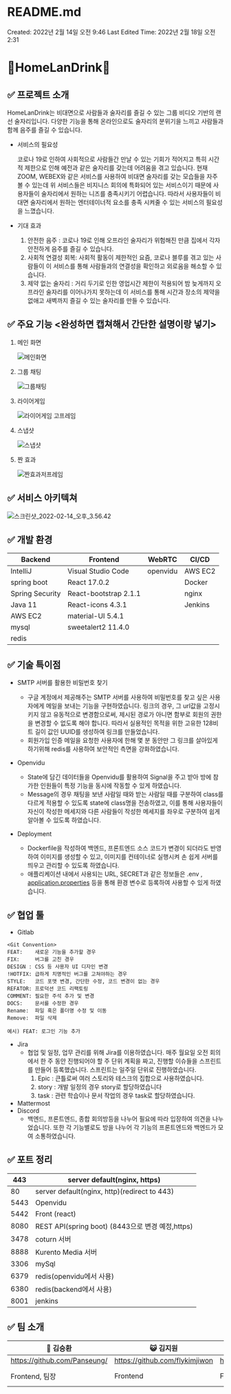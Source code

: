 # README.md

Created: 2022년 2월 14일 오전 9:46
Last Edited Time: 2022년 2월 18일 오전 2:31

# 🍻HomeLanDrink🍻

## ✅ **프로젝트 소개**

HomeLanDrink는 비대면으로 사람들과 술자리를 즐길 수 있는 그룹 비디오 기반의 랜선 술자리입니다. 다양한 기능을 통해 온라인으로도 술자리의 분위기을 느끼고 사람들과 함께 음주를 즐길 수 있습니다. 

- 서비스의 필요성
  
    코로나 19로 인하여 사회적으로 사람들간 만날 수 있는 기회가 적어지고 특히 시간적 제한으로 인해 예전과 같은 술자리를 갖는데 어려움을 겪고 있습니다. 현재 ZOOM, WEBEX와 같은 서비스를 사용하여 비대면 술자리를 갖는 모습들을 자주 볼 수 있는데 위 서비스들은 비지니스 회의에 특화되어 있는 서비스이기 때문에 사용자들이 술자리에서 원하는 니즈를 충족시키기 어렵습니다. 따라서 사용자들이 비대면 술자리에서 원하는 엔터테이너적 요소를 충족 시켜줄 수 있는 서비스의 필요성을 느꼈습니다. 
    
- 기대 효과
    1. 안전한 음주 : 코로나 19로 인해 오프라인 술자리가 위험해진 만큼 집에서 각자 안전하게 음주를 즐길 수 있습니다.
    2. 사회적 연결성 회복: 사회적 활동이 제한적인 요즘, 코로나 블루를 겪고 있는 사람들이 이 서비스를 통해 사람들과의 연결성을 확인하고 외로움을 해소할 수 있습니다.
    3. 제약 없는 술자리 : 거리 두기로 인한 영업시간 제한이 적용되어 밤 늦게까지 오프라인 술자리를 이어나가지 못하는데 이 서비스를 통해 시간과 장소의 제약을 없애고 새벽까지 즐길 수 있는 술자리를 만들 수 있습니다. 

## ✅ **주요 기능 <완성하면 캡쳐해서 간단한 설명이랑 넣기>**

1. 메인 화면
   
    ![메인화면](https://raw.githubusercontent.com/rudy0103/save-image-repo/master/img/%EB%A9%94%EC%9D%B8%ED%99%94%EB%A9%B4.gif)
    
2. 그룹 채팅
   
    ![그룹채팅](https://raw.githubusercontent.com/rudy0103/save-image-repo/master/img/%EA%B7%B8%EB%A3%B9%EC%B1%84%ED%8C%85.png)
    
2. 라이어게임
   
    ![라이어게임 고프레임](https://raw.githubusercontent.com/rudy0103/save-image-repo/master/img/%EB%9D%BC%EC%9D%B4%EC%96%B4%EA%B2%8C%EC%9E%84%20%EA%B3%A0%ED%94%84%EB%A0%88%EC%9E%84.gif)
    
    
    
4. 스냅샷
   
    ![스냅샷](https://raw.githubusercontent.com/rudy0103/save-image-repo/master/img/%EC%8A%A4%EB%83%85%EC%83%B7.gif)
    
5. 짠 효과

    ![짠효과저프레임](https://raw.githubusercontent.com/rudy0103/save-image-repo/master/img/%EC%A7%A0%ED%9A%A8%EA%B3%BC%EC%A0%80%ED%94%84%EB%A0%88%EC%9E%84.gif)

    

## ✅ **서비스 아키텍쳐**

![스크린샷_2022-02-14_오후_3.56.42](https://raw.githubusercontent.com/rudy0103/save-image-repo/master/img/%EC%8A%A4%ED%81%AC%EB%A6%B0%EC%83%B7_2022-02-14_%EC%98%A4%ED%9B%84_3.56.42.png)

## ✅ **개발 환경**

| Backend | Frontend | WebRTC | CI/CD |
| --- | --- | --- | --- |
| IntelliJ | Visual Studio Code | openvidu  | AWS EC2 |
| spring boot  | React 17.0.2 |  | Docker |
| Spring Security | React-bootstrap 2.1.1 |  | nginx |
| Java 11 | React-icons 4.3.1 |  | Jenkins |
| AWS EC2 | material-UI 5.4.1 |  |  |
| mysql | sweetalert2 11.4.0 |  |  |
| redis |  |  |  |

## ✅ **기술 특이점**

- SMTP 서버를 활용한 비밀번호 찾기
    - 구글 계정에서 제공해주는 SMTP 서버를 사용하여 비밀번호를 찾고 싶은 사용자에게 메일을 보내는 기능을 구현하였습니다. 링크의 경우, 그 url값을 고정시키지 않고 유동적으로 변경함으로써, 제시된 경로가 아니면 함부로 회원의 권한을 변경할 수 없도록 해야 합니다. 따라서 실용적인 목적을 위한 고유한 128비트 길이 값인 UUID를 생성하여 링크를 만들었습니다.
    - 회원가입 인증 메일을 요청한 사용자에 한해 몇 분 동안만 그 링크를 살아있게 하기위해 redis를 사용하여 보안적인 측면을 강화하였습니다.
    
- Openvidu
    - State에 담긴 데이터들을 Openvidu를 활용하여 Signal을 주고 받아 방에 참가한 인원들이 특정 기능을 동시에 작동할 수 있게 하였습니다.
    - Message의 경우 채팅을 보낸 사람일 때와 받는 사람일 때를 구분하여 class를 다르게 적용할 수 있도록 state에 class명을 전송하였고, 이를 통해 사용자들이 자신이 작성한 메세지와 다른 사람들이 작성한 메세지를 좌우로 구분하여 쉽게 알아볼 수 있도록 하였습니다.

- Deployment
    - Dockerfile을 작성하여 백엔드, 프론트엔드 소스 코드가 변경이 되더라도 반영하여 이미지를 생성할 수 있고, 이미지를 컨테이너로 실행시켜 손 쉽게 서버를 띄우고 관리할 수 있도록 하였습니다.
    - 애플리케이션 내에서 사용되는 URL, SECRET과 같은 정보들은 .env , [application.properties](http://application.properties) 등을 통해 환경 변수로 등록하여 사용할 수 있게 하였습니다.

## ✅ **협업 툴**

- Gitlab

```
<Git Convention>
FEAT:    새로운 기능을 추가할 경우
FIX:     버그를 고친 경우
DESIGN : CSS 등 사용자 UI 디자인 변경
!HOTFIX: 급하게 치명적인 버그를 고쳐야하는 경우
STYLE:   코드 포맷 변경, 간단한 수정, 코드 변경이 없는 경우
REFATOR: 프로덕션 코드 리팩토링
COMMENT: 필요한 주석 추가 및 변경
DOCS:    문서를 수정한 경우
Rename:  파일 혹은 폴더명 수정 및 이동
Remove:  파일 삭제

예시) FEAT: 로그인 기능 추가
```

- Jira
    - 협업 및 일정, 업무 관리를 위해 Jira를 이용하였습니다. 매주 월요일 오전 회의에서 한 주 동안 진행되어야 할 주 단위 계획을 짜고, 진행할 이슈들을 스프린트를 만들어 등록했습니다. 스프린트는 일주일 단위로 진행하였습니다.
        1. Epic : 큰틀로써 여러 스토리와 테스크의 집합으로 사용하였습니다. 
        2. story : 개발 일정의 경우 story로 할당하였습니다
        3. task : 관련 학습이나 문서 작업의 경우 task로 할당하였습니다.
- Mattermost
- Discord
    - 백엔드, 프론트엔드, 종합 회의방등을 나누어 필요에 따라 입장하여 의견을 나누었습니다. 또한 각 기능별로도 방을 나누어 각 기능의 프론트엔드와 백엔드가 모여 소통하였습니다.

## ✅ **포트 정리**

| 443 | server default(nginx, https) |
| --- | --- |
| 80 | server default(nginx, http)(redirect to 443) |
| 5443  | Openvidu |
| 5442 | Front (react) |
| 8080 | REST API(spring boot) (8443으로 변경 예정,https) |
| 3478 | coturn 서버 |
| 8888  | Kurento Media 서버 |
| 3306 | mySql |
| 6379 | redis(openvidu에서 사용) |
| 6380 | redis(backend에서 사용) |
| 8001 | jenkins |

## ✅ **팀 소개**

| 👻 김승환 | 😺 김지원 | 🧚‍♂️ 이종준 | 🐸 김근태 | 🦖 박성건 | 🌸 고재현 |  |
| --- | --- | --- | --- | --- | --- | --- |
| https://github.com/Panseung/ | https://github.com/flykimjiwon | https://github.com/leecoder92 |  | https://github.com/rudy0103 | https://github.com/jaehyeon98 |  |
| Frontend, 팀장 | Frontend | Frontend | Backend, Frontend | Backend | Backend |  |